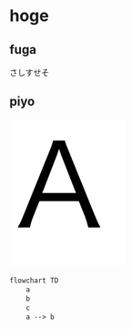 # hoge

## fuga

さしすせそ

## piyo

![letter](./a.png)

```mermaid
flowchart TD
    a
    b
    c
    a --> b
```

